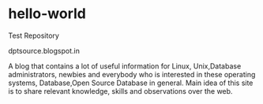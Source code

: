 # hello-world
Test Repository

dptsource.blogspot.in

A blog that contains a lot of useful information for Linux, Unix,Database administrators, newbies and everybody who is interested in these operating systems, Database,Open Source Database in general.
Main idea of this site is to share relevant knowledge, skills and observations over the web. 
